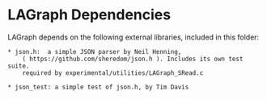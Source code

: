 # LAGraph Dependencies

LAGraph depends on the following external libraries, included in this folder:

    * json.h:  a simple JSON parser by Neil Henning,
        ( https://github.com/sheredom/json.h ). Includes its own test suite.
        required by experimental/utilities/LAGraph_SRead.c

    * json_test: a simple test of json.h, by Tim Davis

